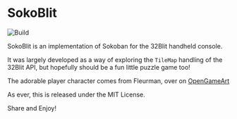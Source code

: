 # SokoBlit

![Build](https://github.com/ahnlak-blit32/sokoblit/workflows/Build/badge.svg)

SokoBlit is an implementation of Sokoban for the 32Blit handheld console.

It was largely developed as a way of exploring the `TileMap` handling of the
32Blit API, but hopefully should be a fun little puzzle game too!

The adorable player character comes from Fleurman, over on [OpenGameArt](https://opengameart.org/content/tiny-characters-set)

As ever, this is released under the MIT License.

Share and Enjoy!
